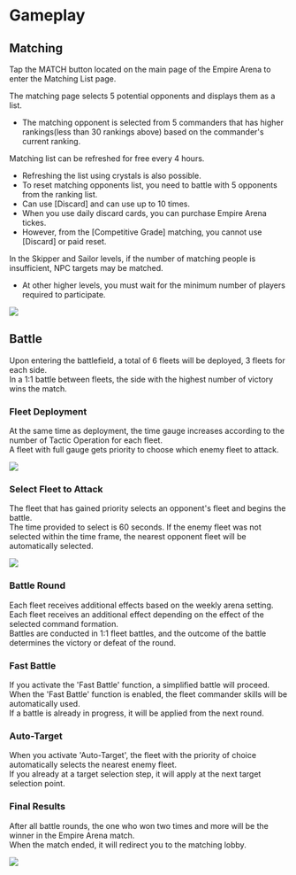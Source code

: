 # Gameplay


## Matching

Tap the MATCH button located on the main page of the Empire Arena to enter the Matching List page.<br>

The matching page selects 5 potential opponents and displays them as a list. 
 - The matching opponent is selected from 5 commanders that has higher rankings(less than 30 rankings above) based on the commander's current ranking. <br>

Matching list can be refreshed for free every 4 hours.
 - Refreshing the list using crystals is also possible.
 - To reset matching opponents list, you need to battle with 5 opponents from the ranking list.
 - Can use [Discard] and can use up to 10 times. 
 - When you use daily discard cards, you can purchase Empire Arena tickes.
 - However, from the [Competitive Grade] matching, you cannot use [Discard] or paid reset.<br>

In the Skipper and Sailor levels, if the number of matching people is insufficient, NPC targets may be matched.
 - At other higher levels, you must wait for the minimum number of players required to participate.<br>
 
 ![](https://d3bbxo4nelobc3.cloudfront.net/html/img/help/1500_06.jpg)


## Battle

Upon entering the battlefield, a total of 6 fleets will be deployed, 3 fleets for each side.<br>
In a 1:1 battle between fleets, the side with the highest number of victory wins the match.<br>

### Fleet Deployment
At the same time as deployment, the time gauge increases according to the number of Tactic Operation for each fleet.<br>
A fleet with full gauge gets priority to choose which enemy fleet to attack.<br>

![](https://d3bbxo4nelobc3.cloudfront.net/html/img/help/1500_07.jpg)

### Select Fleet to Attack
The fleet that has gained priority selects an opponent's fleet and begins the battle.<br>
The time provided to select is 60 seconds. If the enemy fleet was not selected within the time frame, the nearest opponent fleet will be automatically selected.<br>

![](https://d3bbxo4nelobc3.cloudfront.net/html/img/help/1500_08.jpg)

### Battle Round
Each fleet receives additional effects based on the weekly arena setting.<br>
Each fleet receives an additional effect depending on the effect of the selected command formation.<br>
Battles are conducted in 1:1 fleet battles, and the outcome of the battle determines the victory or defeat of the round.<br>

### Fast Battle
If you activate the 'Fast Battle' function, a simplified battle will proceed.<br>
When the 'Fast Battle' function is enabled, the fleet commander skills will be automatically used.<br>
If a battle is already in progress, it will be applied from the next round.<br>

### Auto-Target
When you activate 'Auto-Target', the fleet with the priority of choice automatically selects the nearest enemy fleet.<br>
If you already at a target selection step, it will apply at the next target selection point.<br>

### Final Results
After all battle rounds, the one who won two times and more will be the winner in the Empire Arena match.<br>
When the match ended, it will redirect you to the matching lobby.<br>

![](https://d3bbxo4nelobc3.cloudfront.net/html/img/help/1500_09.jpg)
